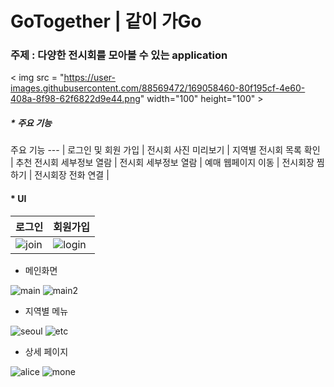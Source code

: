 # GoTogether | 같이 가Go






### 주제 : 다양한 전시회를 모아볼 수 있는 application
< img src = "https://user-images.githubusercontent.com/88569472/169058460-80f195cf-4e60-408a-8f98-62f6822d9e44.png" width="100" height="100" >




##### * 주요 기능 
주요 기능
--- |
로그인 및 회원 가입 | 
전시회 사진 미리보기 | 
지역별 전시회 목록 확인 | 
추천 전시회 세부정보 열람 | 
전시회 세부정보 열람 |
예매 웹페이지 이동 |
전시회장 찜하기 |
전시회장 전화 연결 |




#### * UI
로그인 | 회원가입
--- | ---
![join](https://user-images.githubusercontent.com/88569472/169054892-88d02dbd-2b0b-479c-8645-043cea118bf3.png) | ![login](https://user-images.githubusercontent.com/88569472/169054894-1582938b-a04a-474c-8d19-74a1ffe030d1.png)




* 메인화면

![main](https://user-images.githubusercontent.com/88569472/169054897-c3b8b2dd-e406-4fd9-9db8-aeee7384dcc0.png)
![main2](https://user-images.githubusercontent.com/88569472/169054914-081263db-3e18-443c-9c29-5c835c2e571c.png)




* 지역별 메뉴

![seoul](https://user-images.githubusercontent.com/88569472/169054948-2685cb29-ed5b-4248-ad57-f3ed9f7085cd.png)
![etc](https://user-images.githubusercontent.com/88569472/169054884-8a847491-3000-4ff1-aa43-d7773792a683.png)




* 상세 페이지

![alice](https://user-images.githubusercontent.com/88569472/169054870-93713ff4-53f2-4fca-b8a5-c4d904431baf.png)
![mone](https://user-images.githubusercontent.com/88569472/169054929-7f2e4c56-be26-412f-9891-88252a4c242f.png)
